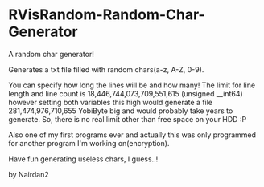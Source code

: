 # RVisRandom-Random-Char-Generator
A random char generator!

Generates a txt file filled with random chars(a-z, A-Z, 0-9).

You can specify how long the lines will be and how many!
The limit for line length and line count is 18,446,744,073,709,551,615 (unsigned __int64) however setting 
both variables this high would generate a file 281,474,976,710,655 YobiByte big and would probably take years to generate.
So, there is no real limit other than free space on your HDD :P

Also one of my first programs ever and actually this was only programmed for another program I'm working on(encryption).

Have fun generating useless chars, I guess..!

by Nairdan2
